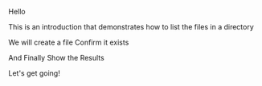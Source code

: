 Hello

This is an introduction that demonstrates how to list the files in a directory

We will create a file
Confirm it exists

And Finally Show the Results

Let's get going!